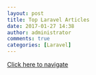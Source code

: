 ```yaml
---
layout: post
title: Top Laravel Articles
date: 2017-01-27 14:38
author: administrator
comments: true
categories: [Laravel]
---
```

<a href="http://laraveldaily.com/popular-laravel-articles-2016-clicked-newsletters/">Click here to navigate</a>
